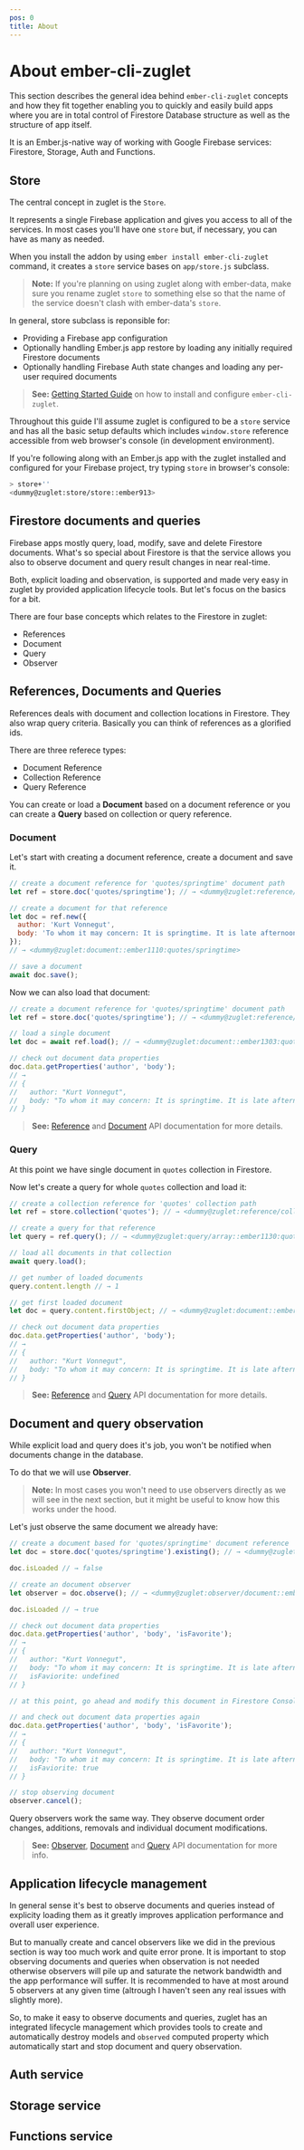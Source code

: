 ```yaml
---
pos: 0
title: About
---
```


# About ember-cli-zuglet

This section describes the general idea behind `ember-cli-zuglet` concepts and how they fit together enabling you to quickly and easily build apps where you are in total control of Firestore Database structure as well as the structure of app itself.

It is an Ember.js-native way of working with Google Firebase services: Firestore, Storage, Auth and Functions.

## Store

The central concept in zuglet is the `Store`.

It represents a single Firebase application and gives you access to all of the services. In most cases you'll have one `store` but, if necessary, you can have as many as needed.

When you install the addon by using `ember install ember-cli-zuglet` command, it creates a `store` service bases on `app/store.js` subclass.

> **Note:** If you're planning on using zuglet along with ember-data, make sure you rename zuglet `store` to something else so that the name of the service doesn't clash with ember-data's `store`.

In general, store subclass is reponsible for:

* Providing a Firebase app configuration
* Optionally handling Ember.js app restore by loading any initially required Firestore documents
* Optionally handling Firebase Auth state changes and loading any per-user required documents

> **See:** [Getting Started Guide](guides/getting-started) on how to install and configure `ember-cli-zuglet`.

Throughout this guide I'll assume zuglet is configured to be a `store` service and has all the basic setup defaults which includes `window.store` reference accessible from web browser's console (in development environment).

If you're following along with an Ember.js app with the zuglet installed and configured for your Firebase project, try typing `store` in browser's console:

``` bash
> store+''
<dummy@zuglet:store/store::ember913>
```

## Firestore documents and queries

Firebase apps mostly query, load, modify, save and delete Firestore documents. What's so special about Firestore is that the service allows you also to observe document and query result changes in near real-time.

Both, explicit loading and observation, is supported and made very easy in zuglet by provided application lifecycle tools. But let's focus on the basics for a bit.

There are four base concepts which relates to the Firestore in zuglet:

* References
* Document
* Query
* Observer

## References, Documents and Queries

References deals with document and collection locations in Firestore. They also wrap query criteria. Basically you can think of references as a glorified ids.

There are three referece types:

* Document Reference
* Collection Reference
* Query Reference

You can create or load a **Document** based on a document reference or you can create a **Query** based on collection or query reference.

### Document

Let's start with creating a document reference, create a document and save it.

``` javascript
// create a document reference for 'quotes/springtime' document path
let ref = store.doc('quotes/springtime'); // → <dummy@zuglet:reference/document::ember1109:quotes/springtime>

// create a document for that reference
let doc = ref.new({
  author: 'Kurt Vonnegut',
  body: 'To whom it may concern: It is springtime. It is late afternoon.'
});
// → <dummy@zuglet:document::ember1110:quotes/springtime>

// save a document
await doc.save();
```

Now we can also load that document:

``` javascript
// create a document reference for 'quotes/springtime' document path
let ref = store.doc('quotes/springtime'); // → <dummy@zuglet:reference/document::ember1109:quotes/springtime>

// load a single document
let doc = await ref.load(); // → <dummy@zuglet:document::ember1303:quotes/springtime>

// check out document data properties
doc.data.getProperties('author', 'body');
// →
// {
//   author: "Kurt Vonnegut",
//   body: "To whom it may concern: It is springtime. It is late afternoon."
// }
```

> **See:** [Reference](api/store/reference) and [Document](api/store/document) API documentation for more details.

### Query

At this point we have single document in `quotes` collection in Firestore.

Now let's create a query for whole `quotes` collection and load it:

``` javascript
// create a collection reference for 'quotes' collection path
let ref = store.collection('quotes'); // → <dummy@zuglet:reference/collection::ember1129:quotes>

// create a query for that reference
let query = ref.query(); // → <dummy@zuglet:query/array::ember1130:quotes>

// load all documents in that collection
await query.load();

// get number of loaded documents
query.content.length // → 1

// get first loaded document
let doc = query.content.firstObject; // → <dummy@zuglet:document::ember1131:quotes/springtime>

// check out document data properties
doc.data.getProperties('author', 'body');
// →
// {
//   author: "Kurt Vonnegut",
//   body: "To whom it may concern: It is springtime. It is late afternoon."
// }
```

> **See:** [Reference](api/store/reference) and [Query](api/store/query) API documentation for more details.

## Document and query observation

While explicit load and query does it's job, you won't be notified when documents change in the database.

To do that we will use **Observer**.

> **Note:** In most cases you won't need to use observers directly as we will see in the next section, but it might be useful to know how this works under the hood.

Let's just observe the same document we already have:

``` javascript
// create a document based for 'quotes/springtime' document reference
let doc = store.doc('quotes/springtime').existing(); // → <dummy@zuglet:document::ember1509:quotes/springtime>

doc.isLoaded // → false

// create an document observer
let observer = doc.observe(); // → <dummy@zuglet:observer/document::ember1510:quotes/springtime>

doc.isLoaded // → true

// check out document data properties
doc.data.getProperties('author', 'body', 'isFavorite');
// →
// {
//   author: "Kurt Vonnegut",
//   body: "To whom it may concern: It is springtime. It is late afternoon.",
//   isFaviorite: undefined
// }

// at this point, go ahead and modify this document in Firestore Console

// and check out document data properties again
doc.data.getProperties('author', 'body', 'isFavorite');
// →
// {
//   author: "Kurt Vonnegut",
//   body: "To whom it may concern: It is springtime. It is late afternoon.",
//   isFaviorite: true
// }

// stop observing document
observer.cancel();
```

Query observers work the same way. They observe document order changes, additions, removals and individual document modifications.

> **See:** [Observer](api/store/observer), [Document](api/store/document) and [Query](api/store/query) API documentation for more info.

## Application lifecycle management

In general sense it's best to observe documents and queries instead of explicity loading them as it greatly improves application performance and overall user experience.

But to manually create and cancel observers like we did in the previous section is way too much work and quite error prone. It is important to stop observing documents and queries when observation is not needed otherwise observers will pile up and saturate the network bandwidth and the app performance will suffer. It is recommended to have at most around 5 observers at any given time (altrough I haven't seen any real issues with slightly more).

So, to make it easy to observe documents and queries, zuglet has an integrated lifecycle management which provides tools to create and automatically destroy models and `observed` computed property which automatically start and stop document and query observation.

## Auth service

## Storage service

## Functions service
